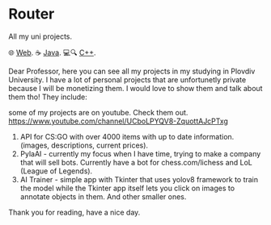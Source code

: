 # Router

All my uni projects.

🌐 [Web](web/web.md).
☕️ [Java](java/java.md).
💻🔍 [C++](c++/c++.md).

Dear Professor, here you can see all my projects in my studying in Plovdiv University. I have a lot of personal projects that are unfortunetly private because I will be monetizing them. I would love to show them and talk about them tho! They include:

some of my projects are on youtube. Check them out.
https://www.youtube.com/channel/UCboLPYQV8-ZquottAJcPTxg

1. API for CS:GO with over 4000 items with up to date information. (images, descriptions, current prices).
2. PylaAI - currently my focus when I have time, trying to make a company that will 
sell bots. Currently have a bot for chess.com/lichess and LoL (League of Legends).
3. AI Trainer - simple app with Tkinter that uses yolov8 framework to train the model while the Tkinter app itself 
lets you click on images to annotate objects in them.
And other smaller ones.

Thank you for reading, have a nice day.
